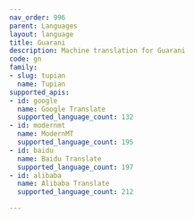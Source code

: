 ```yaml
---
nav_order: 996
parent: Languages
layout: language
title: Guarani
description: Machine translation for Guarani
code: gn
family:
- slug: tupian
  name: Tupian
supported_apis:
- id: google
  name: Google Translate
  supported_language_count: 132
- id: modernmt
  name: ModernMT
  supported_language_count: 195
- id: baidu
  name: Baidu Translate
  supported_language_count: 197
- id: alibaba
  name: Alibaba Translate
  supported_language_count: 212

---
```


